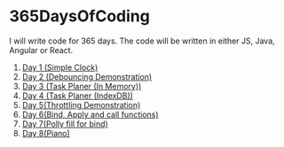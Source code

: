 # 365DaysOfCoding
I will write code for 365 days. The code will be written in either JS, Java, Angular or React.
<ol>
  <li><a href = "https://github.com/umamahesh51/365DaysOfCoding/tree/main/Day1">Day 1 (Simple Clock) </a></li>
  <li><a href = "https://github.com/umamahesh51/365DaysOfCoding/tree/main/Day2">Day 2 (Debouncing Demonstration)</a></li>
  <li><a href = "https://github.com/umamahesh51/365DaysOfCoding/tree/main/Day3">Day 3 (Task Planer (In Memory)) </a></li>
  <li><a href = "https://github.com/umamahesh51/365DaysOfCoding/tree/main/Day4">Day 4 (Task Planer (IndexDB)) </a></li>
  <li><a href = "https://github.com/umamahesh51/365DaysOfCoding/tree/main/Day5">Day 5(Throttling Demonstration) </a></li>
  <li><a href = "https://github.com/umamahesh51/365DaysOfCoding/tree/main/Day6">Day 6(Bind, Apply and call functions) </a></li>
  <li><a href = "https://github.com/umamahesh51/365DaysOfCoding/tree/main/Day7">Day 7(Polly fill for bind) </a></li>
  <li><a href = "https://github.com/umamahesh51/365DaysOfCoding/tree/main/Day8">Day 8(Piano) </a></li>
</ol>
